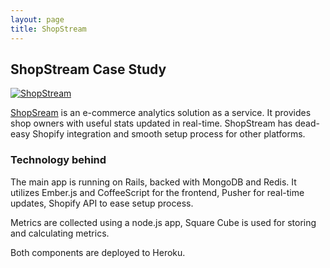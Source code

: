 ```yaml
---
layout: page
title: ShopStream
---
```


## ShopStream Case Study

[![ShopStream](http://cl.ly/image/2I2L2J3l0h47/download)](http://shopstream.co)

[ShopSream](http://shopstream.co/) is an e-commerce analytics solution
as a service. It provides shop owners with useful stats updated in
real-time. ShopStream has dead-easy Shopify integration and smooth setup
process for other platforms.

### Technology behind

The main app is running on Rails, backed with MongoDB and Redis. It
utilizes Ember.js and CoffeeScript for the frontend, Pusher for
real-time updates, Shopify API to ease setup process.

Metrics are collected using a node.js app, Square Cube is used for storing and
calculating metrics.

Both components are deployed to Heroku.
